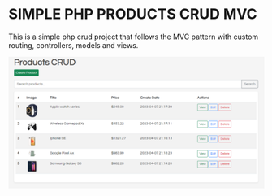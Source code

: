 # SIMPLE PHP PRODUCTS CRUD MVC

This is a simple php crud project that follows the MVC pattern with custom routing, controllers, models and views.

![Image](screenshot.png)
